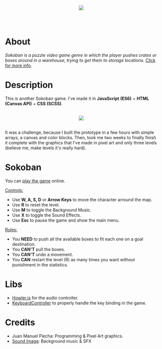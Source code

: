 <br />
<br />
<br />
<p align="center">
  <img src="https://i.ibb.co/XDrPm4Z/image-2022-09-28-104434378.png">
</p>
<br />
<br />

# About
*Sokoban is a puzzle video game genre in which the player pushes crates or boxes around in a warehouse, trying to get them to storage locations.*
[Click for more info](https://en.wikipedia.org/wiki/Sokoban).

# Description
This is another Sokoban game. I've made it in **JavaScript (ES6)** + **HTML (Canvas API)** + **CSS (SCSS)**.
<br /><br />
<p align="center">
  <img src="https://i.ibb.co/ySczC69/html-css-js.png">
</p>
<br />
It was a challenge, because I built the prototype in a few hours with simple arrays, a canvas and color blocks. Then, took me two weeks to finally finish it complete with the graphics that I've made in pixel art and only three levels (believe me, make levels it's really hard).

# Sokoban
You can [play the game](https://flechajm.github.io/sokoban/) online.

<ins>Controls:</ins>
- Use **W, A, S, D** or **Arrow Keys** to move the character arround the map.
- Use **R** to reset the level.
- Use **M** to toggle the Background Music.
- Use **X** to toggle the Sound Effects.
- Use **Esc** to pause the game and show the main menu.

<ins>Rules:</ins>
- You **NEED** to push all the available boxes to fit each one on a goal destination.
- You **CAN'T** pull the boxes.
- You **CAN'T** undo a movement.
- You **CAN** restart the level (R) as many times you want without punishment in the statistics.

# Libs
- [Howler.js](https://howlerjs.com) for the audio controller.
- [KeyboardController](js/libs/keyboard_controller.js) to properly handle the key binding in the game.

# Credits
- Juan Manuel Flecha: Programming & Pixel Art graphics.
- [Sound Image](https://soundimage.org): Background music & SFX
